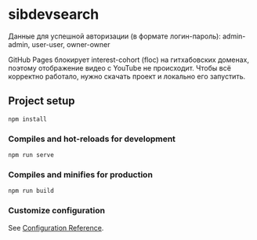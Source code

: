 # sibdevsearch

Данные для успешной авторизации (в формате логин-пароль):
admin-admin, user-user, owner-owner

GitHub Pages блокирует interest-cohort (floc) на гитхабовских доменах, поэтому отображение видео с YouTube не происходит. Чтобы всё корректно работало, нужно скачать проект и локально его запустить. 

## Project setup
```
npm install
```

### Compiles and hot-reloads for development
```
npm run serve
```

### Compiles and minifies for production
```
npm run build
```

### Customize configuration
See [Configuration Reference](https://cli.vuejs.org/config/).
